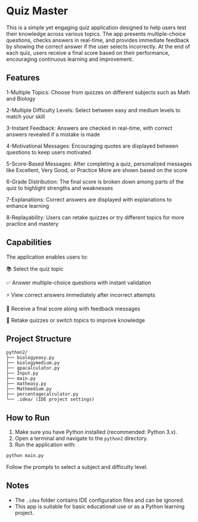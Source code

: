 # Quiz Master

This is a simple yet engaging quiz application designed to help users test their knowledge across various topics. The app presents multiple-choice questions, checks answers in real-time, and provides immediate feedback by showing the correct answer if the user selects incorrectly. At the end of each quiz, users receive a final score based on their performance, encouraging continuous learning and improvement.


## Features

1-Multiple Topics: Choose from quizzes on different subjects such as Math and Biology

2-Multiple Difficulty Levels: Select between easy and medium levels to match your skill

3-Instant Feedback: Answers are checked in real-time, with correct answers revealed if a mistake is made

4-Motivational Messages: Encouraging quotes are displayed between questions to keep users motivated

5-Score-Based Messages: After completing a quiz, personalized messages like Excellent, Very Good, or Practice More are shown based on the score

6-Grade Distribution: The final score is broken down among parts of the quiz to highlight strengths and weaknesses

7-Explanations: Correct answers are displayed with explanations to enhance learning

8-Replayability: Users can retake quizzes or try different topics for more practice and mastery





## Capabilities

The application enables users to:

 📚 Select the quiz topic 

 ✅ Answer multiple-choice questions with instant validation

 ⚡  View correct answers immediately after incorrect attempts

 🎯 Receive a final score along with feedback messages

 🔁 Retake quizzes or switch topics to improve knowledge





## Project Structure

```
python2/
├── biologyeasy.py
├── biologymedium.py
├── gpacalculator.py
├── Input.py
├── main.py
├── matheasy.py
├── Mathmedium.py
├── percentagecalculator.py
└── .idea/ (IDE project settings)
```

## How to Run

1. Make sure you have Python installed (recommended: Python 3.x).
2. Open a terminal and navigate to the `python2` directory.
3. Run the application with:

```bash
python main.py
```

Follow the prompts to select a subject and difficulty level.

## Notes

- The `.idea` folder contains IDE configuration files and can be ignored.
- This app is suitable for basic educational use or as a Python learning project.
